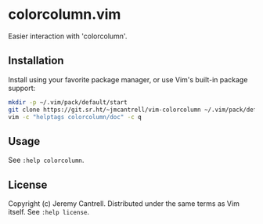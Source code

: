 # colorcolumn.vim

Easier interaction with 'colorcolumn'.

## Installation

Install using your favorite package manager, or use Vim's built-in package support:

```sh
mkdir -p ~/.vim/pack/default/start
git clone https://git.sr.ht/~jmcantrell/vim-colorcolumn ~/.vim/pack/default/start/colorcolumn
vim -c "helptags colorcolumn/doc" -c q
```

## Usage

See `:help colorcolumn`.

## License

Copyright (c) Jeremy Cantrell. Distributed under the same terms as Vim itself.
See `:help license`.
